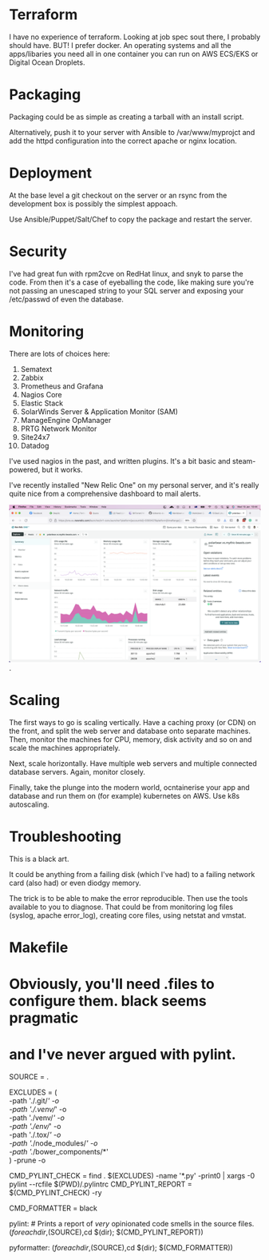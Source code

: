 # Terraform

I have no experience of terraform. Looking at job spec sout there, I probably should have. BUT! I prefer docker. An operating systems and all the apps/libaries you need 
all in one container you can run on AWS ECS/EKS or Digital Ocean Droplets.

# Packaging

Packaging could be as simple as creating a tarball with an install script.

Alternatively, push it to your server with Ansible to /var/www/myprojct and add the httpd configuration
into the correct apache or nginx location.

# Deployment

At the base level a git checkout on the server or an rsync from the development box is possibly
the simplest appoach.

Use Ansible/Puppet/Salt/Chef to copy the package and restart the server.

# Security

I've had great fun with rpm2cve on RedHat linux, and snyk to parse the code. From then it's
a case of eyeballing the code, like making sure you're not passing an unescaped string to 
your SQL server and exposing your /etc/passwd of even the database.

# Monitoring

There are lots of choices here:

1. Sematext
2. Zabbix
3. Prometheus and Grafana
4. Nagios Core
5. Elastic Stack
6. SolarWinds Server & Application Monitor (SAM)
7. ManageEngine OpManager
8. PRTG Network Monitor
9. Site24x7
10. Datadog

I've used nagios in the past, and written plugins. It's a bit basic and steam-powered, but it works.

I've recently installed "New Relic One" on my personal server, and it's really quite nice from a 
comprehensive dashboard to mail alerts.

![Monitoring](Monitoring.png "New Relic").

# Scaling

The first ways to go is scaling vertically. Have a caching proxy (or CDN) on the front, and split the
web server and database onto separate machines. Then, monitor the machines for CPU, memory, disk 
activity and so on and scale the machines appropriately.

Next, scale horizontally. Have multiple web servers and multiple connected database servers.
Again, monitor closely.

Finally, take the plunge into the modern world, ocntainerise your app and database and 
run them on (for example) kubernetes on AWS. Use k8s autoscaling.

# Troubleshooting

This is a black art.

It could be anything from a failing disk (which I've had) to a failing network card (also had)
or even diodgy memory.

The trick is to be able to make the error reproducible. Then use the tools available to you
to diagnose. That could be from monitoring log files (syslog, apache error_log), creating
core files, using netstat and vmstat.

# Makefile
# Obviously, you'll need .files to configure them. black seems pragmatic
# and I've never argued with pylint.

SOURCE = . 

EXCLUDES = \( \
		-path './.git/*' -o \
		-path './.venv/*' -o \
		-path './venv/*' -o \
		-path './env/*' -o \
		-path './.tox/*' -o \
		-path '.*/node_modules/*' -o \
		-path '.*/bower_components/*' \
\) -prune -o

CMD_PYLINT_CHECK = find . $(EXCLUDES) -name '*.py' -print0 | xargs -0 \
pylint --rcfile $(PWD)/.pylintrc
CMD_PYLINT_REPORT = $(CMD_PYLINT_CHECK) -ry

CMD_FORMATTER = black

pylint:
	# Prints a report of _very_ opinionated code smells in the source files.
	$(foreach dir,$(SOURCE),cd $(dir); $(CMD_PYLINT_REPORT))

pyformatter:
	$(foreach dir,$(SOURCE),cd $(dir); $(CMD_FORMATTER))
